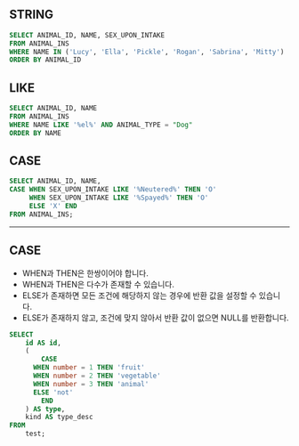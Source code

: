 ## STRING
```SQL
SELECT ANIMAL_ID, NAME, SEX_UPON_INTAKE
FROM ANIMAL_INS
WHERE NAME IN ('Lucy', 'Ella', 'Pickle', 'Rogan', 'Sabrina', 'Mitty')
ORDER BY ANIMAL_ID
```

## LIKE
```SQL
SELECT ANIMAL_ID, NAME 
FROM ANIMAL_INS
WHERE NAME LIKE '%el%' AND ANIMAL_TYPE = "Dog"
ORDER BY NAME
```
## CASE
```SQL
SELECT ANIMAL_ID, NAME, 
CASE WHEN SEX_UPON_INTAKE LIKE '%Neutered%' THEN 'O'
     WHEN SEX_UPON_INTAKE LIKE '%Spayed%' THEN 'O'
     ELSE 'X' END
FROM ANIMAL_INS;
```

---

## CASE
- WHEN과 THEN은 한쌍이어야 합니다.
- WHEN과 THEN은 다수가 존재할 수 있습니다.
- ELSE가 존재하면 모든 조건에 해당하지 않는 경우에 반환 값을 설정할 수 있습니다.
- ELSE가 존재하지 않고, 조건에 맞지 않아서 반환 값이 없으면 NULL를 반환합니다.


```SQL
SELECT 
	id AS id,
	(
    	CASE
	  WHEN number = 1 THEN 'fruit'
	  WHEN number = 2 THEN 'vegetable'
	  WHEN number = 3 THEN 'animal'
	  ELSE 'not'
    	END
	) AS type,
	kind AS type_desc
FROM
	test;

```
